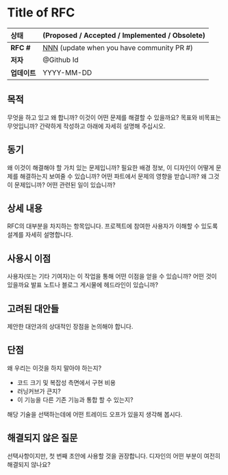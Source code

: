 # Title of RFC

| 상태        | (Proposed / Accepted / Implemented / Obsolete)       |
:----------- |:---------------------------------------------------- |
| **RFC #**  | [NNN](https://github.com/YAPP-Github/22nd-Web-Team-2-Web/pull/NNN) (update when you have community PR #)|
| **저자**    | @Github Id  |
| **업데이트** | YYYY-MM-DD                                           |

## 목적

무엇을 하고 있고 왜 합니까?
이것이 어떤 문제를 해결할 수 있을까요? 
목표와 비목표는 무엇입니까? 간략하게 작성하고 아래에 자세히 설명해 주십시오.

## 동기

왜 이것이 해결해야 할 가치 있는 문제입니까? 필요한 배경 정보, 이 디자인이 어떻게 문제를 해결하는지 보여줄 수 있습니까?
어떤 파트에서 문제의 영향을 받습니까? 왜 그것이 문제입니까? 어떤 관련된 일이 있습니까?

## 상세 내용

RFC의 대부분을 차지하는 항목입니다. 프로젝트에 참여한 사용자가 이해할 수 있도록 설계를 자세히 설명합니다.


## 사용시 이점

사용자(또는 기타 기여자)는 이 작업을 통해 어떤 이점을 얻을 수 있습니까? 어떤 것이 있을까요
발표 노트나 블로그 게시물에 헤드라인이 있습니까?


## 고려된 대안들
제안한 대안과의 상대적인 장점을 논의해야 합니다.


## 단점

왜 우리는 이것을 하지 말아야 하는지?

- 코드 크기 및 복잡성 측면에서 구현 비용
- 러닝커브가 큰지?
- 이 기능을 다른 기존 기능과 통합 할 수 있는지?

해당 기술을 선택하는데에 어떤 트레이드 오프가 있을지 생각해 봅시다.


## 해결되지 않은 질문

선택사항이지만, 첫 번째 초안에 사용할 것을 권장합니다. 디자인의 어떤 부분이 여전히 해결되지 않나요?

